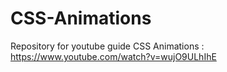 # CSS-Animations
Repository for youtube guide CSS Animations : https://www.youtube.com/watch?v=wujO9ULhIhE
